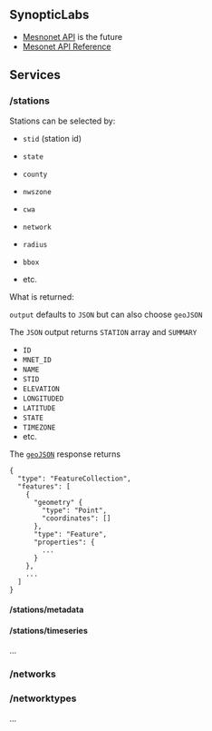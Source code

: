 ## SynopticLabs

* [Mesnonet API](https://synopticlabs.org/api/) is the future
* [Mesonet API Reference](https://synopticlabs.org/api/mesonet/reference/)


## Services

### /stations

Stations can be selected by:

* `stid` (station id)
* `state`
* `county`
* `nwszone`
* `cwa`
* `network`

* `radius`
* `bbox`
* etc.

What is returned:

`output` defaults to `JSON` but can also choose `geoJSON`

The `JSON` output returns `STATION` array and `SUMMARY`

* `ID`
* `MNET_ID`
* `NAME`
* `STID`
* `ELEVATION`
* `LONGITUDED`
* `LATITUDE`
* `STATE`
* `TIMEZONE`
* etc.

The [`geoJSON`](https://synopticlabs.org/api/mesonet/reference/#GeoJSON_Responses) response returns

    {
      "type": "FeatureCollection",
      "features": [
        {
          "geometry" {
            "type": "Point",
            "coordinates": []
          },
          "type": "Feature",
          "properties": {
            ...
          }
        },
        ...
      ]
    }

#### /stations/metadata

#### /stations/timeseries

...

### /networks

### /networktypes

...
